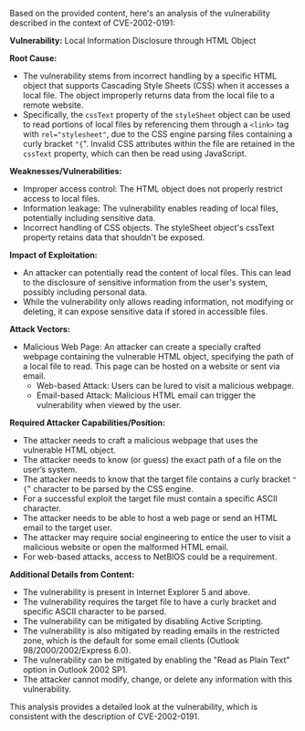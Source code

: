 Based on the provided content, here's an analysis of the vulnerability described in the context of CVE-2002-0191:

**Vulnerability:** Local Information Disclosure through HTML Object

**Root Cause:**
- The vulnerability stems from incorrect handling by a specific HTML object that supports Cascading Style Sheets (CSS) when it accesses a local file. The object improperly returns data from the local file to a remote website.
- Specifically, the `cssText` property of the `styleSheet` object can be used to read portions of local files by referencing them through a `<link>` tag with `rel="stylesheet"`, due to the CSS engine parsing files containing a curly bracket `"{`". Invalid CSS attributes within the file are retained in the `cssText` property, which can then be read using JavaScript.

**Weaknesses/Vulnerabilities:**
- Improper access control: The HTML object does not properly restrict access to local files.
- Information leakage: The vulnerability enables reading of local files, potentially including sensitive data.
- Incorrect handling of CSS objects. The styleSheet object's cssText property retains data that shouldn't be exposed.

**Impact of Exploitation:**
- An attacker can potentially read the content of local files. This can lead to the disclosure of sensitive information from the user's system, possibly including personal data.
- While the vulnerability only allows reading information, not modifying or deleting, it can expose sensitive data if stored in accessible files.

**Attack Vectors:**
- Malicious Web Page: An attacker can create a specially crafted webpage containing the vulnerable HTML object, specifying the path of a local file to read. This page can be hosted on a website or sent via email.
    - Web-based Attack: Users can be lured to visit a malicious webpage.
    - Email-based Attack: Malicious HTML email can trigger the vulnerability when viewed by the user.

**Required Attacker Capabilities/Position:**
- The attacker needs to craft a malicious webpage that uses the vulnerable HTML object.
- The attacker needs to know (or guess) the exact path of a file on the user’s system.
- The attacker needs to know that the target file contains a curly bracket `"{`" character to be parsed by the CSS engine.
- For a successful exploit the target file must contain a specific ASCII character.
- The attacker needs to be able to host a web page or send an HTML email to the target user.
- The attacker may require social engineering to entice the user to visit a malicious website or open the malformed HTML email.
- For web-based attacks, access to NetBIOS could be a requirement.

**Additional Details from Content:**
- The vulnerability is present in Internet Explorer 5 and above.
- The vulnerability requires the target file to have a curly bracket and specific ASCII character to be parsed.
- The vulnerability can be mitigated by disabling Active Scripting.
- The vulnerability is also mitigated by reading emails in the restricted zone, which is the default for some email clients (Outlook 98/2000/2002/Express 6.0).
- The vulnerability can be mitigated by enabling the "Read as Plain Text" option in Outlook 2002 SP1.
- The attacker cannot modify, change, or delete any information with this vulnerability.

This analysis provides a detailed look at the vulnerability, which is consistent with the description of CVE-2002-0191.